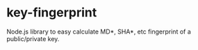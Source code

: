 # key-fingerprint
Node.js library to easy calculate MD*, SHA*, etc fingerprint of a public/private key.
